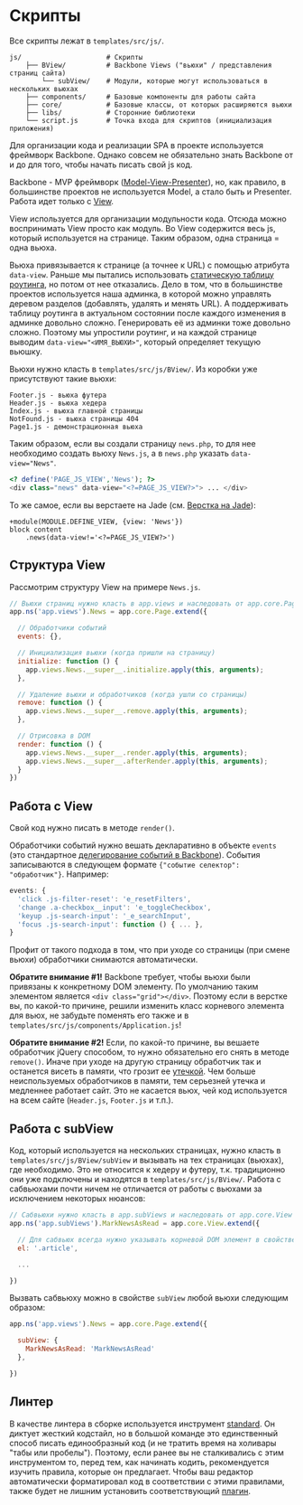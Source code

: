 # Скрипты

Все скрипты лежат в `templates/src/js/`.

```
js/                     # Скрипты
    ├── BView/          # Backbone Views ("вьюхи" / представления страниц сайта)
        └── subView/    # Модули, которые могут использоваться в нескольких вьюхах
    ├── components/     # Базовые компоненты для работы сайта
    ├── core/           # Базовые классы, от которых расширяются вьюхи
    ├── libs/           # Сторонние библиотеки
    └── script.js       # Точка входа для скриптов (инициализация приложения)
```

Для организации кода и реализации SPA в проекте используется фреймворк Backbone. Однако совсем не обязательно знать Backbone от и до для того, чтобы начать писать свой js код.

Backbone - MVP фреймворк \([Model-View-Presenter](https://ru.wikipedia.org/wiki/Model-View-Presenter)\), но, как правило, в большинстве проектов не используется Model, а стало быть и Presenter. Работа идет только с [View](http://backbonejs.org/#View).

View используется для организации модульности кода. Отсюда можно воспринимать View просто как модуль. Во View содержится весь js, который иcпользуется на странице. Таким образом, одна страница = одна вьюха.

Вьюха привязывается к странице \(а точнее к URL\) с помощью атрибута `data-view`. Раньше мы пытались использовать [статическую таблицу роутинга](http://backbonejs.org/#Router-routes), но потом от нее отказались. Дело в том, что в большинстве проектов используется наша админка, в которой можно управлять деревом разделов \(добавлять, удалять и менять URL\). А поддерживать таблицу роутинга в актуальном состоянии после каждого изменения в админке довольно сложно. Генерировать её из админки тоже довольно сложно. Поэтому мы упростили роутинг, и на каждой странице выводим `data-view="<ИМЯ_ВЬЮХИ>"`, который определяет текущую вьюшку.

Вьюхи нужно класть в `templates/src/js/BView/`. Из коробки уже присутствуют такие вьюхи:

```
Footer.js - вьюха футера
Header.js - вьюха хедера
Index.js - вьюха главной страницы
NotFound.js - вьюха страницы 404
Page1.js - демонстрационная вьюха
```

Таким образом, если вы создали страницу `news.php`, то для нее необходимо создать вьюху `News.js`, а в `news.php` указать `data-view="News"`.

```php
<? define('PAGE_JS_VIEW','News'); ?>
<div class="news" data-view="<?=PAGE_JS_VIEW?>"> ... </div>
```

То же самое, если вы верстаете на Jade \(см. [Верстка на Jade](jade.md)\):

```jade
+module(MODULE.DEFINE_VIEW, {view: 'News'})
block content
    .news(data-view!='<?=PAGE_JS_VIEW?>')
```

## Структура View

Рассмотрим структуру View на примере `News.js`.

```js
// Вьюхи страниц нужно класть в app.views и наследовать от app.core.Page
app.ns('app.views').News = app.core.Page.extend({

  // Обработчики событий
  events: {},

  // Инициализация вьюхи (когда пришли на страницу)
  initialize: function () {
    app.views.News.__super__.initialize.apply(this, arguments); 
  },

  // Удаление вьюхи и обработчиков (когда ушли со страницы)
  remove: function () {
    app.views.News.__super__.remove.apply(this, arguments); 
  },

  // Отрисовка в DOM
  render: function () {
    app.views.News.__super__.render.apply(this, arguments);
    app.views.News.__super__.afterRender.apply(this, arguments);
  }
})
```

## Работа с View

Свой код нужно писать в методе `render()`.

Обработчики событий нужно вешать декларативно в объекте `events` \(это стандартное [делегирование событий в Backbone](http://backbonejs.org/#View-delegateEvents)\). События записываются в следующем формате `{"событие селектор": "обработчик"}`. Например:

```js
events: {
  'click .js-filter-reset': 'e_resetFilters',
  'change .a-checkbox__input': 'e_toggleCheckbox',
  'keyup .js-search-input': '_e_searchInput',
  'focus .js-search-input': function () { ... },
}
```

Профит от такого подхода в том, что при уходе со страницы \(при смене вьюхи\) обработчики снимаются автоматически.

**Обратите внимание \#1!** Backbone требует, чтобы вьюхи были привязаны к конкретному DOM элементу. По умолчанию таким элементом является `<div class="grid"></div>`. Поэтому если в верстке вы, по какой-то причине, решили изменить класс корневого элемента для вьюх, не забудьте поменять его также и в `templates/src/js/components/Application.js`!

**Обратите внимание \#2!** Если, по какой-то причине, вы вешаете обработчик jQuery способом, то нужно обязательно его снять в методе `remove()`. Иначе при уходе на другую страницу обработчик так и останется висеть в памяти, что грозит ее [утечкой](http://learn.javascript.ru/memory-leaks-jquery). Чем больше неиспользуемых обработчиков в памяти, тем серьезней утечка и медленнее работает сайт. Это не касается вьюх, чей код используется на всем сайте \(`Header.js`, `Footer.js` и т.п.\).

## Работа с subView

Код, который используется на нескольких страницах, нужно класть в `templates/src/js/BView/subView` и вызывать на тех страницах \(вьюхах\), где необходимо. Это не относится к хедеру и футеру, т.к. традиционно они уже подключены и находятся в `templates/src/js/BView/`. Работа с сабвьюхами почти ничем не отличается от работы с вьюхами за исключением некоторых нюансов:

```js
// Сабвьюхи нужно класть в app.subViews и наследовать от app.core.View
app.ns('app.subViews').MarkNewsAsRead = app.core.View.extend({

  // Для сабвьюх всегда нужно указывать корневой DOM элемент в свойстве `el`
  el: '.article',

  ...

})
```

Вызвать сабвьюху можно в свойстве `subView` любой вьюхи следующим образом:

```js
app.ns('app.views').News = app.core.Page.extend({

  subView: {
    MarkNewsAsRead: 'MarkNewsAsRead'
  },

})
```

## Линтер

В качестве линтера в сборке используется инструмент [standard](https://standardjs.com/). Он диктует жесткий кодстайл, но в большой команде это единственный способ писать единообразный код (и не тратить время на холивары "табы или пробелы"). Поэтому, если ранее вы не сталкивались с этим инструментом то, перед тем, как начинать кодить, рекомендуется изучить правила, которые он предлагает. Чтобы ваш редактор автоматически форматировал код в соответствии с этими правилами, также будет не лишним установить соответствующий [плагин](https://standardjs.com/index.html#are-there-text-editor-plugins).

